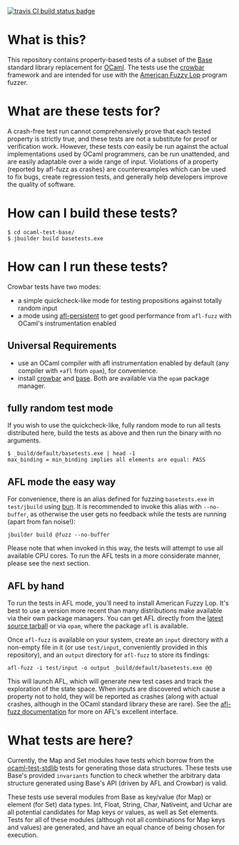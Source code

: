 [![travis CI build status badge](https://travis-ci.org/yomimono/ocaml-test-base.svg?branch=primary)](https://travis-ci.org/yomimono/ocaml-test-base/)

# What is this?

This repository contains property-based tests of a subset of the [Base](https://github.com/janestreet/base) standard library replacement for [OCaml](https://ocaml.org).  The tests use the [crowbar](https://github.com/stedolan/crowbar) framework and are intended for use with the [American Fuzzy Lop](https://lcamtuf.coredump.cx/afl) program fuzzer.

# What are these tests for?

A crash-free test run cannot comprehensively prove that each tested property is strictly true, and these tests are not a substitute for proof or verification work.  However, these tests *can* easily be run against the actual implementations used by OCaml programmers, can be run unattended, and are easily adaptable over a wide range of input.  Violations of a property (reported by afl-fuzz as crashes) are counterexamples which can be used to fix bugs, create regression tests, and generally help developers improve the quality of software.

# How can I build these tests?

```
$ cd ocaml-test-base/
$ jbuilder build basetests.exe
```

# How can I run these tests?

Crowbar tests have two modes:

* a simple quickcheck-like mode for testing propositions against totally random input
* a mode using [afl-persistent](https://github.com/stedolan/ocaml-afl-persistent) to get good performance from `afl-fuzz` with OCaml's instrumentation enabled

## Universal Requirements

* use an OCaml compiler with afl instrumentation enabled by default (any compiler with `+afl` from `opam`), for convenience.
* install [crowbar](https://github.com/stedolan/crowbar) and [base](https://github.com/janestreet/base).  Both are available via the `opam` package manager.

## fully random test mode

If you wish to use the quickcheck-like, fully random mode to run all tests distributed here, build the tests as above and then run the binary with no arguments.

```
$ _build/default/basetests.exe | head -1
max_binding = min_binding implies all elements are equal: PASS

```

## AFL mode the easy way

For convenience, there is an alias defined for fuzzing `basetests.exe` in `test/jbuild` using [bun](https://github.com/yomimono/ocaml-bun).  It is recommended to invoke this alias with `--no-buffer`, as otherwise the user gets no feedback while the tests are running (apart from fan noise!):

```
jbuilder build @fuzz --no-buffer
```

Please note that when invoked in this way, the tests will attempt to use all available CPU cores.  To run the AFL tests in a more considerate manner, please see the next section.

## AFL by hand

To run the tests in AFL mode, you'll need to install American Fuzzy Lop. It's best to use a version more recent than many distributions make available via their own package managers. You can get AFL directly from the [latest source tarball](http://lcamtuf.coredump.cx/afl/releases/afl-latest.tgz) or via `opam`, where the package `afl` is available.

Once `afl-fuzz` is available on your system, create an `input` directory with a non-empty file in it (or use `test/input`, conveniently provided in this repository), and an `output` directory for `afl-fuzz` to store its findings:

```
afl-fuzz -i test/input -o output _build/default/basetests.exe @@
```

This will launch AFL, which will generate new test cases and track the exploration of the state space.  When inputs are discovered which cause a property not to hold, they will be reported as crashes (along with actual crashes, although in the OCaml standard library these are rare).  See the [afl-fuzz documentation](https://lcamtuf.coredump.cx/afl/status_screen.txt) for more on AFL's excellent interface.

# What tests are here?

Currently, the Map and Set modules have tests which borrow from the [ocaml-test-stdlib](https://github.com/yomimono/ocaml-test-stdlib) tests for generating those data structures.  These tests use Base's provided `invariants` function to check whether the arbitrary data structure generated using Base's API (driven by AFL and Crowbar) is valid.

These tests use several modules from Base as key/value (for Map) or element (for Set) data types.  Int, Float, String, Char, Nativeint, and Uchar are all potential candidates for Map keys or values, as well as Set elements.  Tests for all of these modules (although not all combinations for Map keys and values) are generated, and have an equal chance of being chosen for execution.
